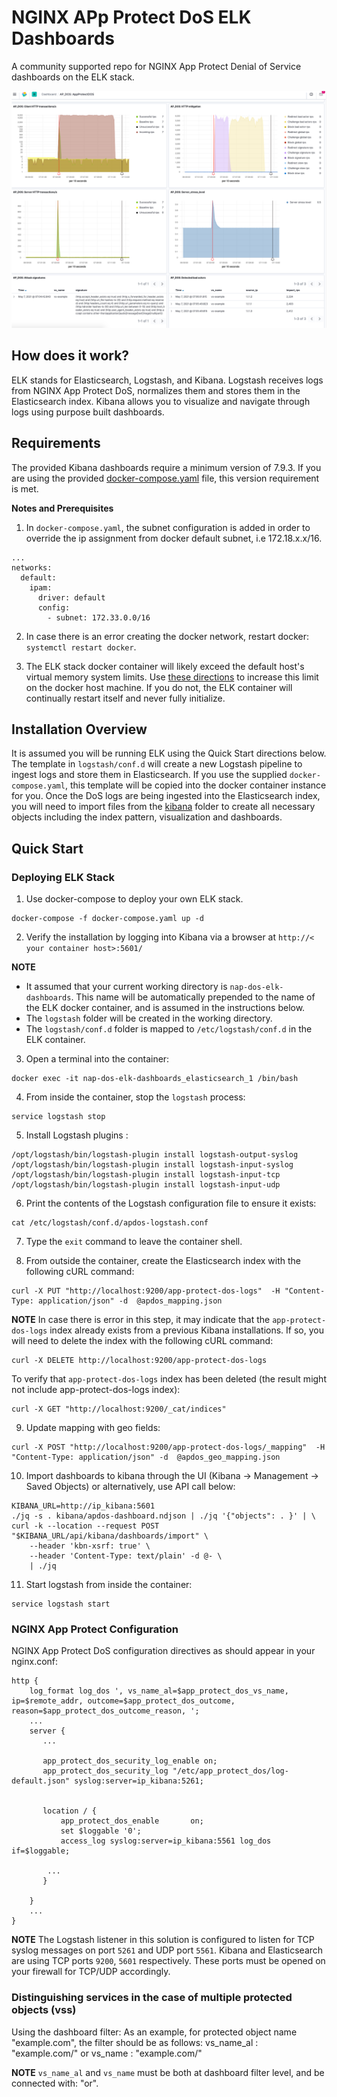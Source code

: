 # NGINX APp Protect DoS ELK Dashboards
A community supported repo for NGINX App Protect Denial of Service dashboards on the ELK stack.

<img src="images/dashboard1.png" width="800px"/>

## How does it work?
ELK stands for Elasticsearch, Logstash, and Kibana. Logstash receives logs from NGINX App Protect DoS, normalizes them and stores them in the Elasticsearch index. Kibana allows you to visualize and navigate through logs using purpose built dashboards.

## Requirements
The provided Kibana dashboards require a minimum version of 7.9.3. If you are using the provided [docker-compose.yaml](docker-compose.yaml) file, this version requirement is met.

**Notes and Prerequisites**
1. In `docker-compose.yaml`, the subnet configuration is added in order to override the ip assignment from docker default subnet, i.e 172.18.x.x/16. 
```
...
networks:
  default:
    ipam:
      driver: default
      config:
        - subnet: 172.33.0.0/16
```
2. In case there is an error creating the docker network, restart docker: `systemctl restart docker`.

3. The ELK stack docker container will likely exceed the default host's virtual memory system limits. Use [these directions](https://www.elastic.co/guide/en/elasticsearch/reference/5.0/vm-max-map-count.html#vm-max-map-count) to increase this limit on the docker host machine. If you do not, the ELK container will continually restart itself and never fully initialize.

## Installation Overview
It is assumed you will be running ELK using the Quick Start directions below. The template in `logstash/conf.d` will create a new Logstash pipeline to ingest logs and store them in Elasticsearch. If you use the supplied `docker-compose.yaml`, this template will be copied into the docker container instance for you. Once the DoS logs are being ingested into the Elasticsearch index, you will need to import files from the [kibana](kibana/) folder to create all necessary objects including the index pattern, visualization and dashboards.

## Quick Start

### Deploying ELK Stack
1. Use docker-compose to deploy your own ELK stack.

```
docker-compose -f docker-compose.yaml up -d
```

2. Verify the installation by logging into Kibana via a browser at `http://< your container host>:5601/`

**NOTE**
- It assumed that your current working directory is `nap-dos-elk-dashboards`. This name will be automatically prepended to the name of the ELK docker container, and is assumed in the instructions below.
- The `logstash` folder will be created in the working directory.
- The `logstash/conf.d` folder is mapped to `/etc/logstash/conf.d` in the ELK container.


3. Open a terminal into the container:
```
docker exec -it nap-dos-elk-dashboards_elasticsearch_1 /bin/bash
```

4. From inside the container, stop the `logstash` process:

```
service logstash stop
```

5. Install Logstash plugins :

```
/opt/logstash/bin/logstash-plugin install logstash-output-syslog
/opt/logstash/bin/logstash-plugin install logstash-input-syslog
/opt/logstash/bin/logstash-plugin install logstash-input-tcp
/opt/logstash/bin/logstash-plugin install logstash-input-udp
```

6. Print the contents of the Logstash configuration file to ensure it exists:

```
cat /etc/logstash/conf.d/apdos-logstash.conf
```

7. Type the `exit` command to leave the container shell.

8. From outside the container, create the Elasticsearch index with the following cURL command:

```
curl -X PUT "http://localhost:9200/app-protect-dos-logs"  -H "Content-Type: application/json" -d  @apdos_mapping.json
```
**NOTE**
In case there is error in this step, it may indicate that the `app-protect-dos-logs` index already exists from a previous Kibana installations. If so, you will need to delete the index with the following cURL command:

```
curl -X DELETE http://localhost:9200/app-protect-dos-logs
```

To verify that `app-protect-dos-logs` index has been deleted (the result might not include app-protect-dos-logs index):

```
curl -X GET "http://localhost:9200/_cat/indices"
```

9. Update mapping with geo fields:

```
curl -X POST "http://localhost:9200/app-protect-dos-logs/_mapping"  -H "Content-Type: application/json" -d  @apdos_geo_mapping.json
```

10. Import dashboards to kibana through the UI (Kibana -> Management -> Saved Objects) or alternatively, use API call below:

```
KIBANA_URL=http://ip_kibana:5601
./jq -s . kibana/apdos-dashboard.ndjson | ./jq '{"objects": . }' | \
curl -k --location --request POST "$KIBANA_URL/api/kibana/dashboards/import" \
    --header 'kbn-xsrf: true' \
    --header 'Content-Type: text/plain' -d @- \
    | ./jq

```

11. Start logstash from inside the container:

```
service logstash start
```

### NGINX App Protect Configuration
NGINX App Protect DoS configuration directives as should appear in your nginx.conf:

```
http {
    log_format log_dos ', vs_name_al=$app_protect_dos_vs_name, ip=$remote_addr, outcome=$app_protect_dos_outcome, reason=$app_protect_dos_outcome_reason, ';
    ...
    server {
       ...

       app_protect_dos_security_log_enable on;
       app_protect_dos_security_log "/etc/app_protect_dos/log-default.json" syslog:server=ip_kibana:5261;


       location / {
           app_protect_dos_enable       on;
           set $loggable '0';
           access_log syslog:server=ip_kibana:5561 log_dos if=$loggable;

        ...   
       }
       
    }
    ...
}
```

**NOTE**
The Logstash listener in this solution is configured to listen for TCP syslog messages on port `5261` and UDP port `5561`. Kibana and Elasticsearch are using TCP ports `9200`, `5601` respectively.
These ports must be opened on your firewall for TCP/UDP accordingly.


### Distinguishing services in the case of multiple protected objects (vss)

Using the dashboard filter:
As an example, for protected object name "example.com", the filter should be as follows:
vs_name_al : "example.com/"  or vs_name : "example.com/"

**NOTE**
`vs_name_al` and `vs_name` must be both at dashboard filter level, and be connected with: "or".

